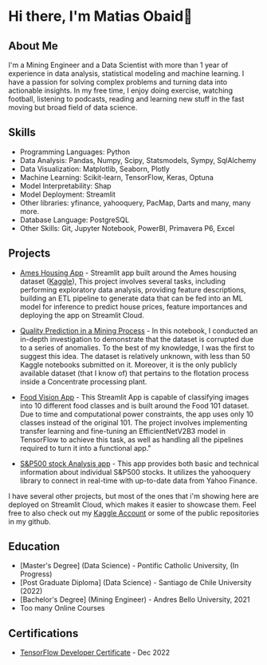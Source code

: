# Hi there, I'm Matias Obaid👋

## About Me

I'm a Mining Engineer and a Data Scientist with more than 1 year of experience in data analysis, statistical modeling and machine learning. I have a passion for solving complex problems and turning data into actionable insights. In my free time, I enjoy doing exercise, watching football, listening to podcasts, reading and learning new stuff in the fast moving but broad field of data science.

## Skills

- Programming Languages: Python
- Data Analysis: Pandas, Numpy, Scipy, Statsmodels, Sympy, SqlAlchemy
- Data Visualization: Matplotlib, Seaborn, Plotly
- Machine Learning: Scikit-learn, TensorFlow, Keras, Optuna
- Model Interpretability: Shap
- Model Deployment: Streamlit
- Other libraries: yfinance, yahooquery, PacMap, Darts and many, many more.
- Database Language: PostgreSQL
- Other Skills: Git, Jupyter Notebook, PowerBI, Primavera P6, Excel

## Projects

- [Ames Housing App](https://matiasob-data-sci-streamlit-appsames-housingames-housing-zxwbn3.streamlit.app/) - Streamlit app built around the Ames housing dataset ([Kaggle](https://www.kaggle.com/c/house-prices-advanced-regression-techniques)), This project involves several tasks, including performing exploratory data analysis, providing feature descriptions, building an ETL pipeline to generate data that can be fed into an ML model for inference to predict house prices, feature importances and deploying the app on Streamlit Cloud.

- [Quality Prediction in a Mining Process](https://www.kaggle.com/code/matiasob/dataset-is-corrupt-and-should-not-be-used) - In this notebook, I conducted an in-depth investigation to demonstrate that the dataset is corrupted due to a series of anomalies. To the best of my knowledge, I was the first to suggest this idea. The dataset is relatively unknown, with less than 50 Kaggle notebooks submitted on it. Moreover, it is the only publicly available dataset (that I know of) that pertains to the flotation process inside a Concentrate processing plant.

- [Food Vision App](https://matiasob-food-vision-food-vision-fmv6oj.streamlit.app/) - This Streamlit App is capable of classifying images into 10 different food classes and is built around the Food 101 dataset. Due to time and computational power constraints, the app uses only 10 classes instead of the original 101. The project involves implementing transfer learning and fine-tuning an EfficientNetV2B3 model in TensorFlow to achieve this task, as well as handling all the pipelines required to turn it into a functional app."

- [S&P500 stock Analysis app](https://matiasob-data-science-p-streamlit-appsstock-appstock-app-7cgvtn.streamlit.app/) - This app provides both basic and technical information about individual S&P500 stocks. It utilizes the yahooquery library to connect in real-time with up-to-date data from Yahoo Finance.

I have several other projects, but most of the ones that i'm showing here are deployed on Streamlit Cloud, which makes it easier to showcase them. Feel free to also check out my [Kaggle Account](https://www.kaggle.com/matiasob) or some of the public repositories in my github.

## Education

- [Master's Degree] (Data Science) - Pontific Catholic University, (In Progress)
- [Post Graduate Diploma] (Data Science) - Santiago de Chile University (2022)
- [Bachelor's Degree] (Mining Engineer) - Andres Bello University, 2021
- Too many Online Courses

## Certifications

- [TensorFlow Developer Certificate](https://www.credential.net/77d75f33-d55c-4185-ab00-1da4462dfaf9) - Dec 2022
